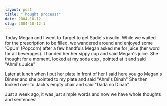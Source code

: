 ```yaml
---
layout: post
title: "Thought process!"
date: 2004-10-12
slug: 2004-10-12-1
---
```


Today Megan and I went to Target to get Sadie&apos;s insulin.  While we waited for the prescription to be filled, we wandered around and enjoyed some &apos;OpUn&apos; (Popcorn)  after a few handfuls Megan asked me for juice (her word for all beverages).  I handed her her sippy cup and said Megan&apos;s juice.  She thought for a moment, looked at my soda cup , pointed at it and said &quot;Ahmi&apos;s Juice&quot;  

Later at lunch when I put her plate in front of her I said here you go Megan&apos;s Dinner and she pointed to my plate and said &quot;Ahmi&apos;s Dinah&quot;  She then looked over to Jack&apos;s empty chair and said &quot;Dada no Dinah&quot;

Just a week ago, it was just simple words and now we have whole thoughts and sentences!

